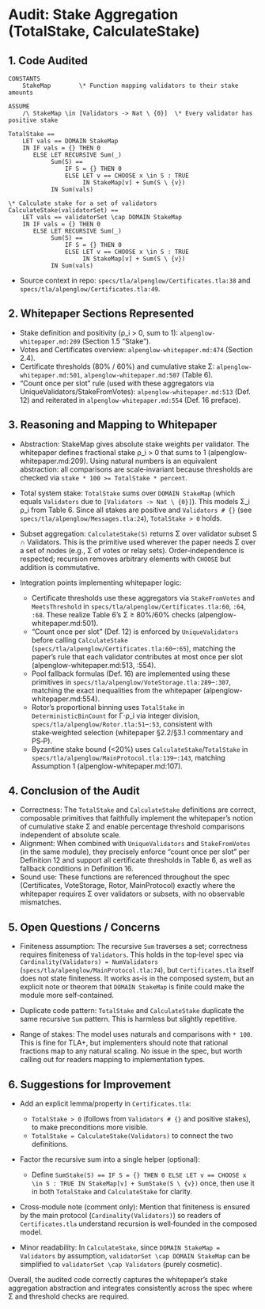 # Audit: Stake Aggregation (TotalStake, CalculateStake)

## 1. Code Audited

```tla
CONSTANTS
    StakeMap        \* Function mapping validators to their stake amounts

ASSUME
    /\ StakeMap \in [Validators -> Nat \ {0}]  \* Every validator has positive stake

TotalStake == 
    LET vals == DOMAIN StakeMap
    IN IF vals = {} THEN 0
       ELSE LET RECURSIVE Sum(_)
            Sum(S) == 
                IF S = {} THEN 0
                ELSE LET v == CHOOSE x \in S : TRUE
                     IN StakeMap[v] + Sum(S \ {v})
            IN Sum(vals)

\* Calculate stake for a set of validators
CalculateStake(validatorSet) ==
    LET vals == validatorSet \cap DOMAIN StakeMap
    IN IF vals = {} THEN 0
       ELSE LET RECURSIVE Sum(_)
            Sum(S) == 
                IF S = {} THEN 0
                ELSE LET v == CHOOSE x \in S : TRUE
                     IN StakeMap[v] + Sum(S \ {v})
            IN Sum(vals)
```

- Source context in repo: `specs/tla/alpenglow/Certificates.tla:38` and `specs/tla/alpenglow/Certificates.tla:49`.

## 2. Whitepaper Sections Represented

- Stake definition and positivity (ρ_i > 0, sum to 1): `alpenglow-whitepaper.md:209` (Section 1.5 “Stake”).
- Votes and Certificates overview: `alpenglow-whitepaper.md:474` (Section 2.4).
- Certificate thresholds (80% / 60%) and cumulative stake Σ: `alpenglow-whitepaper.md:501`, `alpenglow-whitepaper.md:507` (Table 6).
- “Count once per slot” rule (used with these aggregators via UniqueValidators/StakeFromVotes): `alpenglow-whitepaper.md:513` (Def. 12) and reiterated in `alpenglow-whitepaper.md:554` (Def. 16 preface).

## 3. Reasoning and Mapping to Whitepaper

- Abstraction: StakeMap gives absolute stake weights per validator. The whitepaper defines fractional stake ρ_i > 0 that sums to 1 (alpenglow-whitepaper.md:209). Using natural numbers is an equivalent abstraction: all comparisons are scale‑invariant because thresholds are checked via `stake * 100 >= TotalStake * percent`.

- Total system stake: `TotalStake` sums over `DOMAIN StakeMap` (which equals `Validators` due to `[Validators -> Nat \ {0}]`). This models Σ_i ρ_i from Table 6. Since all stakes are positive and `Validators # {}` (see `specs/tla/alpenglow/Messages.tla:24`), `TotalStake > 0` holds.

- Subset aggregation: `CalculateStake(S)` returns Σ over validator subset S ∩ Validators. This is the primitive used wherever the paper needs Σ over a set of nodes (e.g., Σ of votes or relay sets). Order‑independence is respected; recursion removes arbitrary elements with `CHOOSE` but addition is commutative.

- Integration points implementing whitepaper logic:
  - Certificate thresholds use these aggregators via `StakeFromVotes` and `MeetsThreshold` in `specs/tla/alpenglow/Certificates.tla:60`, `:64`, `:68`. These realize Table 6’s Σ ≥ 80%/60% checks (alpenglow-whitepaper.md:501).
  - “Count once per slot” (Def. 12) is enforced by `UniqueValidators` before calling `CalculateStake` (`specs/tla/alpenglow/Certificates.tla:60`–`:65`), matching the paper’s rule that each validator contributes at most once per slot (alpenglow-whitepaper.md:513, :554).
  - Pool fallback formulas (Def. 16) are implemented using these primitives in `specs/tla/alpenglow/VoteStorage.tla:289`–`:307`, matching the exact inequalities from the whitepaper (alpenglow-whitepaper.md:554).
  - Rotor’s proportional binning uses `TotalStake` in `DeterministicBinCount` for Γ⋅ρ_i via integer division, `specs/tla/alpenglow/Rotor.tla:51`–`:53`, consistent with stake‑weighted selection (whitepaper §2.2/§3.1 commentary and PS‑P).
  - Byzantine stake bound (<20%) uses `CalculateStake`/`TotalStake` in `specs/tla/alpenglow/MainProtocol.tla:139`–`:143`, matching Assumption 1 (alpenglow-whitepaper.md:107).

## 4. Conclusion of the Audit

- Correctness: The `TotalStake` and `CalculateStake` definitions are correct, composable primitives that faithfully implement the whitepaper’s notion of cumulative stake Σ and enable percentage threshold comparisons independent of absolute scale.
- Alignment: When combined with `UniqueValidators` and `StakeFromVotes` (in the same module), they precisely enforce “count once per slot” per Definition 12 and support all certificate thresholds in Table 6, as well as fallback conditions in Definition 16.
- Sound use: These functions are referenced throughout the spec (Certificates, VoteStorage, Rotor, MainProtocol) exactly where the whitepaper requires Σ over validators or subsets, with no observable mismatches.

## 5. Open Questions / Concerns

- Finiteness assumption: The recursive `Sum` traverses a set; correctness requires finiteness of `Validators`. This holds in the top‑level spec via `Cardinality(Validators) = NumValidators` (`specs/tla/alpenglow/MainProtocol.tla:74`), but `Certificates.tla` itself does not state finiteness. It works as‑is in the composed system, but an explicit note or theorem that `DOMAIN StakeMap` is finite could make the module more self‑contained.

- Duplicate code pattern: `TotalStake` and `CalculateStake` duplicate the same recursive `Sum` pattern. This is harmless but slightly repetitive.

- Range of stakes: The model uses naturals and comparisons with `* 100`. This is fine for TLA+, but implementers should note that rational fractions map to any natural scaling. No issue in the spec, but worth calling out for readers mapping to implementation types.

## 6. Suggestions for Improvement

- Add an explicit lemma/property in `Certificates.tla`:
  - `TotalStake > 0` (follows from `Validators # {}` and positive stakes), to make preconditions more visible.
  - `TotalStake = CalculateStake(Validators)` to connect the two definitions.

- Factor the recursive sum into a single helper (optional):
  - Define `SumStake(S) == IF S = {} THEN 0 ELSE LET v == CHOOSE x \in S : TRUE IN StakeMap[v] + SumStake(S \ {v})` once, then use it in both `TotalStake` and `CalculateStake` for clarity.

- Cross‑module note (comment only): Mention that finiteness is ensured by the main protocol (`Cardinality(Validators)`) so readers of `Certificates.tla` understand recursion is well‑founded in the composed model.

- Minor readability: In `CalculateStake`, since `DOMAIN StakeMap = Validators` by assumption, `validatorSet \cap DOMAIN StakeMap` can be simplified to `validatorSet \cap Validators` (purely cosmetic).

Overall, the audited code correctly captures the whitepaper’s stake aggregation abstraction and integrates consistently across the spec where Σ and threshold checks are required.

